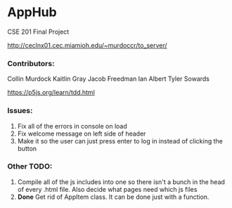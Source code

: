 # AppHub

CSE 201 Final Project

http://ceclnx01.cec.miamioh.edu/~murdoccr/to_server/

### Contributors:

Collin Murdock
Kaitlin Gray
Jacob Freedman
Ian   Albert
Tyler Sowards


https://p5js.org/learn/tdd.html

### Issues:

1. Fix all of the errors in console on load
2. Fix welcome message on left side of header
3. Make it so the user can just press enter to log in instead of clicking the button

### Other TODO:

1. Compile all of the js includes into one so there isn't a bunch in the head of every .html file. Also decide what pages need which js files
2. **Done** Get rid of AppItem class. It can be done just with a function. 
